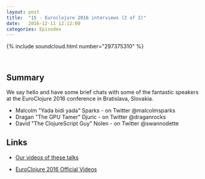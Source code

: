 ```yaml
---
layout: post
title:  "15 - Euroclojure 2016 interviews (2 of 2)"
date:   2016-12-11 12:12:00
categories: Episodes
---
```


{% include soundcloud.html number="297375310" %}

<br>

## Summary

We say hello and have some brief chats with some of the fantastic speakers at the EuroClojure 2016 conference in Bratislava, Slovakia.

- Malcolm "Yada bidi yada" Sparks - on Twitter @malcolmsparks
- Dragan "The GPU Tamer" Djuric - on Twitter @draganrocks
- David "The ClojureScript Guy" Nolen - on Twitter @swannodette

## Links

- <a href="https://www.youtube.com/playlist?list=PL3MaB7J3_LUiaSayUW-FcASSCsp2z8_Cd"
     target="_blank">Our videos of these talks</a>

- <a href="https://www.youtube.com/playlist?list=PLZdCLR02grLowQLPjuZ7k3pl2ScEyW7A7"
     target="_blank">EuroClojure 2016 Official Videos</a>
